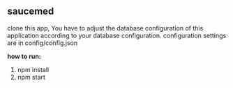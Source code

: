 ## saucemed

clone this app,
You have to adjust the database configuration of this application according to your database configuration.
configuration settings are in config/config.json

**how to run:**
1. npm install
2. npm start
